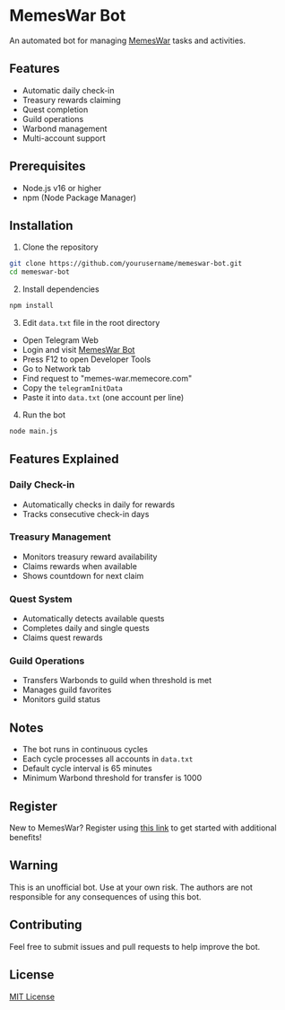 # MemesWar Bot

An automated bot for managing [MemesWar](https://t.me/Memes_War_Start_Bot) tasks and activities.

## Features

- Automatic daily check-in
- Treasury rewards claiming
- Quest completion
- Guild operations
- Warbond management
- Multi-account support

## Prerequisites

- Node.js v16 or higher
- npm (Node Package Manager)

## Installation

1. Clone the repository

```bash
git clone https://github.com/yourusername/memeswar-bot.git
cd memeswar-bot
```

2. Install dependencies

```bash
npm install
```

3. Edit `data.txt` file in the root directory

- Open Telegram Web
- Login and visit [MemesWar Bot](https://t.me/Memes_War_Start_Bot/MemesWar?startapp=3K4X6N)
- Press F12 to open Developer Tools
- Go to Network tab
- Find request to "memes-war.memecore.com"
- Copy the `telegramInitData`
- Paste it into `data.txt` (one account per line)

4. Run the bot

```bash
node main.js
```

## Features Explained

### Daily Check-in

- Automatically checks in daily for rewards
- Tracks consecutive check-in days

### Treasury Management

- Monitors treasury reward availability
- Claims rewards when available
- Shows countdown for next claim

### Quest System

- Automatically detects available quests
- Completes daily and single quests
- Claims quest rewards

### Guild Operations

- Transfers Warbonds to guild when threshold is met
- Manages guild favorites
- Monitors guild status

## Notes

- The bot runs in continuous cycles
- Each cycle processes all accounts in `data.txt`
- Default cycle interval is 65 minutes
- Minimum Warbond threshold for transfer is 1000

## Register

New to MemesWar? Register using [this link](https://t.me/Memes_War_Start_Bot/MemesWar?startapp=3K4X6N) to get started with additional benefits!

## Warning

This is an unofficial bot. Use at your own risk. The authors are not responsible for any consequences of using this bot.

## Contributing

Feel free to submit issues and pull requests to help improve the bot.

## License

[MIT License](LICENSE)
